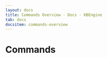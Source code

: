```yaml
---
layout: docs
title: Commands Overview · Docs · KBEngine
tab: docs
docsitem: commands-overview
---
```


Commands
========

